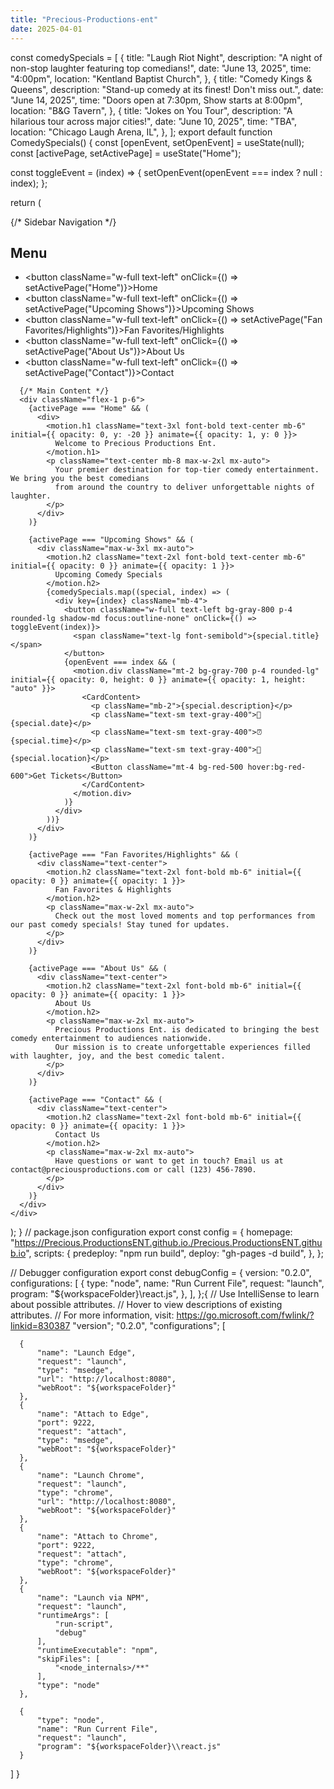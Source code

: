```yaml
---
title: "Precious-Productions-ent"
date: 2025-04-01
---
```

const comedySpecials = [
  {
    title: "Laugh Riot Night",
    description: "A night of non-stop laughter featuring top comedians!",
    date: "June 13, 2025",
    time: "4:00pm",
    location: "Kentland Baptist Church",
  },
  {
    title: "Comedy Kings & Queens",
    description: "Stand-up comedy at its finest! Don't miss out.",
    date: "June 14, 2025",
    time: "Doors open at 7:30pm, Show starts at 8:00pm",
    location: "B&G Tavern",
  },
  {
    title: "Jokes on You Tour",
    description: "A hilarious tour across major cities!",
    date: "June 10, 2025",
    time: "TBA",
    location: "Chicago Laugh Arena, IL",
  },
];
export default function ComedySpecials() {
  const [openEvent, setOpenEvent] = useState(null);
  const [activePage, setActivePage] = useState("Home");

  const toggleEvent = (index) => {
    setOpenEvent(openEvent === index ? null : index);
  };

  return (
    <div className="flex min-h-screen bg-gray-900 text-white">
      {/* Sidebar Navigation */}
      <div className="w-64 bg-gray-800 p-6">
        <h2 className="text-2xl font-bold mb-6">Menu</h2>
        <ul className="space-y-4">
          <li><button className="w-full text-left" onClick={() => setActivePage("Home")}>Home</button></li>
          <li><button className="w-full text-left" onClick={() => setActivePage("Upcoming Shows")}>Upcoming Shows</button></li>
          <li><button className="w-full text-left" onClick={() => setActivePage("Fan Favorites/Highlights")}>Fan Favorites/Highlights</button></li>
          <li><button className="w-full text-left" onClick={() => setActivePage("About Us")}>About Us</button></li>
          <li><button className="w-full text-left" onClick={() => setActivePage("Contact")}>Contact</button></li>
        </ul>
      </div>

      {/* Main Content */}
      <div className="flex-1 p-6">
        {activePage === "Home" && (
          <div>
            <motion.h1 className="text-3xl font-bold text-center mb-6" initial={{ opacity: 0, y: -20 }} animate={{ opacity: 1, y: 0 }}>
              Welcome to Precious Productions Ent.
            </motion.h1>
            <p className="text-center mb-8 max-w-2xl mx-auto">
              Your premier destination for top-tier comedy entertainment. We bring you the best comedians
              from around the country to deliver unforgettable nights of laughter.
            </p>
          </div>
        )}

        {activePage === "Upcoming Shows" && (
          <div className="max-w-3xl mx-auto">
            <motion.h2 className="text-2xl font-bold text-center mb-6" initial={{ opacity: 0 }} animate={{ opacity: 1 }}>
              Upcoming Comedy Specials
            </motion.h2>
            {comedySpecials.map((special, index) => (
              <div key={index} className="mb-4">
                <button className="w-full text-left bg-gray-800 p-4 rounded-lg shadow-md focus:outline-none" onClick={() => toggleEvent(index)}>
                  <span className="text-lg font-semibold">{special.title}</span>
                </button>
                {openEvent === index && (
                  <motion.div className="mt-2 bg-gray-700 p-4 rounded-lg" initial={{ opacity: 0, height: 0 }} animate={{ opacity: 1, height: "auto" }}>
                    <CardContent>
                      <p className="mb-2">{special.description}</p>
                      <p className="text-sm text-gray-400">📅 {special.date}</p>
                      <p className="text-sm text-gray-400">⏰ {special.time}</p>
                      <p className="text-sm text-gray-400">📍 {special.location}</p>
                      <Button className="mt-4 bg-red-500 hover:bg-red-600">Get Tickets</Button>
                    </CardContent>
                  </motion.div>
                )}
              </div>
            ))}
          </div>
        )}

        {activePage === "Fan Favorites/Highlights" && (
          <div className="text-center">
            <motion.h2 className="text-2xl font-bold mb-6" initial={{ opacity: 0 }} animate={{ opacity: 1 }}>
              Fan Favorites & Highlights
            </motion.h2>
            <p className="max-w-2xl mx-auto">
              Check out the most loved moments and top performances from our past comedy specials! Stay tuned for updates.
            </p>
          </div>
        )}

        {activePage === "About Us" && (
          <div className="text-center">
            <motion.h2 className="text-2xl font-bold mb-6" initial={{ opacity: 0 }} animate={{ opacity: 1 }}>
              About Us
            </motion.h2>
            <p className="max-w-2xl mx-auto">
              Precious Productions Ent. is dedicated to bringing the best comedy entertainment to audiences nationwide. 
              Our mission is to create unforgettable experiences filled with laughter, joy, and the best comedic talent.
            </p>
          </div>
        )}

        {activePage === "Contact" && (
          <div className="text-center">
            <motion.h2 className="text-2xl font-bold mb-6" initial={{ opacity: 0 }} animate={{ opacity: 1 }}>
              Contact Us
            </motion.h2>
            <p className="max-w-2xl mx-auto">
              Have questions or want to get in touch? Email us at contact@preciousproductions.com or call (123) 456-7890.
            </p>
          </div>
        )}
      </div>
    </div>
  );
}
// package.json configuration
export const config = {
  homepage: "https://Precious.ProductionsENT.github.io./Precious.ProductionsENT.github.io",
  scripts: {
    predeploy: "npm run build",
    deploy: "gh-pages -d build",
  },
};

// Debugger configuration
export const debugConfig = {
  version: "0.2.0",
  configurations: [
    {
      type: "node",
      name: "Run Current File",
      request: "launch",
      program: "${workspaceFolder}\\react.js",
    },
  ],
};{
  // Use IntelliSense to learn about possible attributes.
  // Hover to view descriptions of existing attributes.
  // For more information, visit: https://go.microsoft.com/fwlink/?linkid=830387
  "version"; "0.2.0",
  "configurations"; [
      
      {
          "name": "Launch Edge",
          "request": "launch",
          "type": "msedge",
          "url": "http://localhost:8080",
          "webRoot": "${workspaceFolder}"
      },
      {
          "name": "Attach to Edge",
          "port": 9222,
          "request": "attach",
          "type": "msedge",
          "webRoot": "${workspaceFolder}"
      },
      {
          "name": "Launch Chrome",
          "request": "launch",
          "type": "chrome",
          "url": "http://localhost:8080",
          "webRoot": "${workspaceFolder}"
      },
      {
          "name": "Attach to Chrome",
          "port": 9222,
          "request": "attach",
          "type": "chrome",
          "webRoot": "${workspaceFolder}"
      },
      {
          "name": "Launch via NPM",
          "request": "launch",
          "runtimeArgs": [
              "run-script",
              "debug"
          ],
          "runtimeExecutable": "npm",
          "skipFiles": [
              "<node_internals>/**"
          ],
          "type": "node"
      },
      
      {
          "type": "node",
          "name": "Run Current File",
          "request": "launch",
          "program": "${workspaceFolder}\\react.js"
      }
  ]
}
